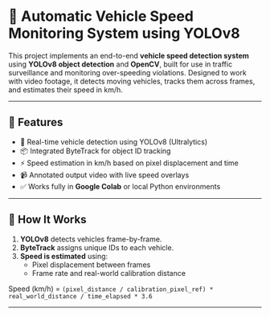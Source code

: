 # 🚗 Automatic Vehicle Speed Monitoring System using YOLOv8

This project implements an end-to-end **vehicle speed detection system** using **YOLOv8 object detection** and **OpenCV**, built for use in traffic surveillance and monitoring over-speeding violations. Designed to work with video footage, it detects moving vehicles, tracks them across frames, and estimates their speed in km/h.

---

## 📌 Features

- 🎯 Real-time vehicle detection using YOLOv8 (Ultralytics)
- 📦 Integrated ByteTrack for object ID tracking
- ⚡ Speed estimation in km/h based on pixel displacement and time
- 📹 Annotated output video with live speed overlays
- ✅ Works fully in **Google Colab** or local Python environments

---

## 🧠 How It Works

1. **YOLOv8** detects vehicles frame-by-frame.
2. **ByteTrack** assigns unique IDs to each vehicle.
3. **Speed is estimated** using:
   - Pixel displacement between frames
   - Frame rate and real-world calibration distance

Speed (km/h) = `(pixel_distance / calibration_pixel_ref) * real_world_distance / time_elapsed * 3.6`

---



